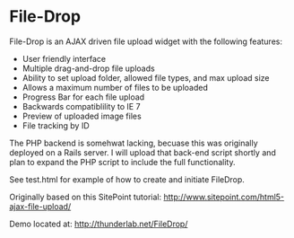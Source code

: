 # File-Drop
File-Drop is an AJAX driven file upload widget with the following features:

- User friendly interface
- Multiple drag-and-drop file uploads
- Ability to set upload folder, allowed file types, and max upload size
- Allows a maximum number of files to be uploaded
- Progress Bar for each file upload
- Backwards compatiblility to IE 7
- Preview of uploaded image files
- File tracking by ID
 
The PHP backend is somehwat lacking, becuase this was originally deployed on a Rails server. I will upload that back-end 
script shortly and plan to expand the PHP script to include the full functionality.

See test.html for example of how to create and initiate FileDrop.

Originally based on this SitePoint tutorial: http://www.sitepoint.com/html5-ajax-file-upload/
 
Demo located at: http://thunderlab.net/FileDrop/
